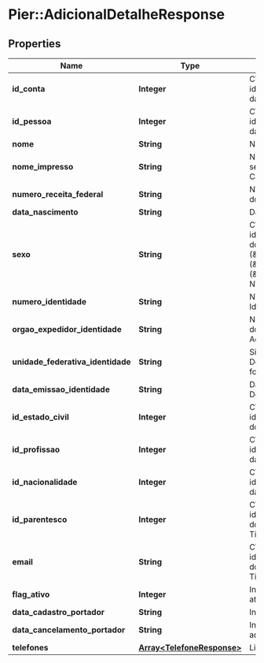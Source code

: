 # Pier::AdicionalDetalheResponse

## Properties
Name | Type | Description | Notes
------------ | ------------- | ------------- | -------------
**id_conta** | **Integer** | C\u00C3\u00B3digo de identifica\u00C3\u00A7\u00C3\u00A3o da Conta para cadastro do Adicional | [optional] 
**id_pessoa** | **Integer** | C\u00C3\u00B3digo de identifica\u00C3\u00A7\u00C3\u00A3o da Pessoa Adicional | [optional] 
**nome** | **String** | Nome completo do Adicional | [optional] 
**nome_impresso** | **String** | Nome do Adicional que ser\u00C3\u00A1 gravado no Cart\u00C3\u00A3o | [optional] 
**numero_receita_federal** | **String** | N\u00C3\u00BAmero do CPF ou CNPJ do Adicional | [optional] 
**data_nascimento** | **String** | Data de Nascimento do Adicional | [optional] 
**sexo** | **String** | C\u00C3\u00B3digo de identifica\u00C3\u00A7\u00C3\u00A3o do sexo da Pessoa, quando PF, sendo: (\&quot;M\&quot;: Masculino), (\&quot;F\&quot;: Feminino), (\&quot;O\&quot;: Outro), (\&quot;N\&quot;: N\u00C3\u00A3o Especificado). | [optional] 
**numero_identidade** | **String** | N\u00C3\u00BAmero do Documento de Identidade do Adicional | [optional] 
**orgao_expedidor_identidade** | **String** | Nome do Org\u00C3\u00A3o Emissor do Documento de Identidade do Adicional | [optional] 
**unidade_federativa_identidade** | **String** | Sigla da Unidade Federativa onde o Documento de Identidade do Adicional foi emitido | [optional] 
**data_emissao_identidade** | **String** | Data de emiss\u00C3\u00A3o do Documento de Identidade do Adicional | [optional] 
**id_estado_civil** | **Integer** | C\u00C3\u00B3digo de identifica\u00C3\u00A7\u00C3\u00A3o do Estado Civil do Adicional | [optional] 
**id_profissao** | **Integer** | C\u00C3\u00B3digo de identifica\u00C3\u00A7\u00C3\u00A3o da Profissao do Adicional | [optional] 
**id_nacionalidade** | **Integer** | C\u00C3\u00B3digo de identifica\u00C3\u00A7\u00C3\u00A3o da Nacionalidade do Adicional | [optional] 
**id_parentesco** | **Integer** | C\u00C3\u00B3digo de identifica\u00C3\u00A7\u00C3\u00A3o do Parentesco do Adicional com o Titular | [optional] 
**email** | **String** | C\u00C3\u00B3digo de identifica\u00C3\u00A7\u00C3\u00A3o do Parentesco do Adicional com o Titular | [optional] 
**flag_ativo** | **Integer** | Indica se o adicional est\u00C3\u00A1 ativo = 1 ou inativo = 0 | [optional] 
**data_cadastro_portador** | **String** | Indica a data de cadastro do adicional | [optional] 
**data_cancelamento_portador** | **String** | Indica a data de cancelamento do adicional | [optional] 
**telefones** | [**Array&lt;TelefoneResponse&gt;**](TelefoneResponse.md) | Lista dos telefones do adicional | [optional] 



